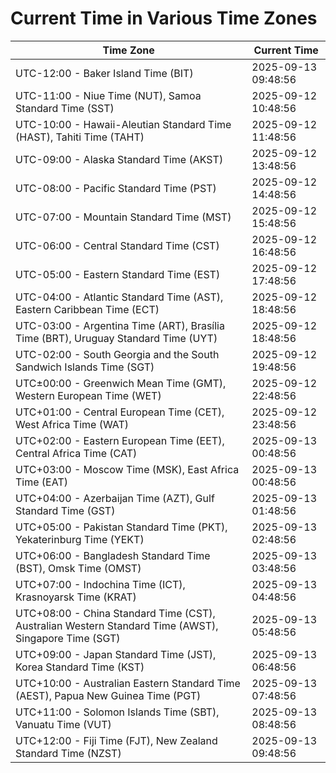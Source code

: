 # Current Time in Various Time Zones

| Time Zone | Current Time |
|-----------|--------------|
| UTC-12:00 - Baker Island Time (BIT) | 2025-09-13 09:48:56 |
| UTC-11:00 - Niue Time (NUT), Samoa Standard Time (SST) | 2025-09-12 10:48:56 |
| UTC-10:00 - Hawaii-Aleutian Standard Time (HAST), Tahiti Time (TAHT) | 2025-09-12 11:48:56 |
| UTC-09:00 - Alaska Standard Time (AKST) | 2025-09-12 13:48:56 |
| UTC-08:00 - Pacific Standard Time (PST) | 2025-09-12 14:48:56 |
| UTC-07:00 - Mountain Standard Time (MST) | 2025-09-12 15:48:56 |
| UTC-06:00 - Central Standard Time (CST) | 2025-09-12 16:48:56 |
| UTC-05:00 - Eastern Standard Time (EST) | 2025-09-12 17:48:56 |
| UTC-04:00 - Atlantic Standard Time (AST), Eastern Caribbean Time (ECT) | 2025-09-12 18:48:56 |
| UTC-03:00 - Argentina Time (ART), Brasília Time (BRT), Uruguay Standard Time (UYT) | 2025-09-12 18:48:56 |
| UTC-02:00 - South Georgia and the South Sandwich Islands Time (SGT) | 2025-09-12 19:48:56 |
| UTC±00:00 - Greenwich Mean Time (GMT), Western European Time (WET) | 2025-09-12 22:48:56 |
| UTC+01:00 - Central European Time (CET), West Africa Time (WAT) | 2025-09-12 23:48:56 |
| UTC+02:00 - Eastern European Time (EET), Central Africa Time (CAT) | 2025-09-13 00:48:56 |
| UTC+03:00 - Moscow Time (MSK), East Africa Time (EAT) | 2025-09-13 00:48:56 |
| UTC+04:00 - Azerbaijan Time (AZT), Gulf Standard Time (GST) | 2025-09-13 01:48:56 |
| UTC+05:00 - Pakistan Standard Time (PKT), Yekaterinburg Time (YEKT) | 2025-09-13 02:48:56 |
| UTC+06:00 - Bangladesh Standard Time (BST), Omsk Time (OMST) | 2025-09-13 03:48:56 |
| UTC+07:00 - Indochina Time (ICT), Krasnoyarsk Time (KRAT) | 2025-09-13 04:48:56 |
| UTC+08:00 - China Standard Time (CST), Australian Western Standard Time (AWST), Singapore Time (SGT) | 2025-09-13 05:48:56 |
| UTC+09:00 - Japan Standard Time (JST), Korea Standard Time (KST) | 2025-09-13 06:48:56 |
| UTC+10:00 - Australian Eastern Standard Time (AEST), Papua New Guinea Time (PGT) | 2025-09-13 07:48:56 |
| UTC+11:00 - Solomon Islands Time (SBT), Vanuatu Time (VUT) | 2025-09-13 08:48:56 |
| UTC+12:00 - Fiji Time (FJT), New Zealand Standard Time (NZST) | 2025-09-13 09:48:56 |

